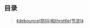 ##  目录

> [《debounce(防抖)和throttle(节流)》](https://github.com/beverle-y/note/tree/master/debounce%20and%20throttle)


